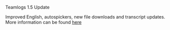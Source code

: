Teamlogs 1.5 Update

Improved English, autospickers, new file downloads and transcript updates. More information can be found <a href="/changelog">here</a>
